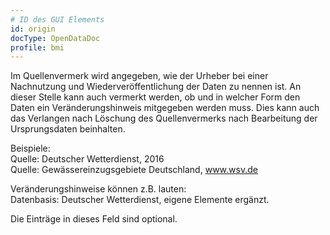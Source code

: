 ```yaml
---
# ID des GUI Elements
id: origin
docType: OpenDataDoc
profile: bmi
---
```


Im Quellenvermerk wird angegeben, wie der Urheber bei einer Nachnutzung und Wiederveröffentlichung der Daten zu nennen ist. An dieser Stelle kann auch vermerkt werden, ob und in welcher Form den Daten ein Veränderungshinweis mitgegeben werden muss. Dies kann auch das Verlangen nach Löschung des Quellenvermerks nach Bearbeitung der Ursprungsdaten beinhalten.

Beispiele:<br />Quelle: Deutscher Wetterdienst, 2016<br />Quelle: Gewässereinzugsgebiete Deutschland, www.wsv.de

Veränderungshinweise können z.B. lauten:<br />Datenbasis: Deutscher Wetterdienst, eigene Elemente ergänzt.

Die Einträge in dieses Feld sind optional.
